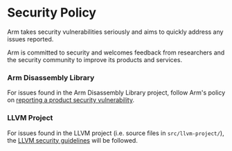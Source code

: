 # Security Policy

Arm takes security vulnerabilities seriously and aims to quickly address any issues reported.

Arm is committed to security and welcomes feedback from researchers and the security community to improve its products and services.

### Arm Disassembly Library

For issues found in the Arm Disassembly Library project, follow Arm's policy on [reporting a product security vulnerability](https://developer.arm.com/documentation/102850/latest/).

### LLVM Project

For issues found in the LLVM project (i.e. source files in `src/llvm-project/`), the [LLVM security guidelines](https://llvm.org/docs/Security.html#what-is-considered-a-security-issue) will be followed.